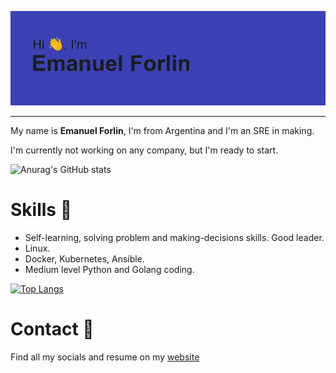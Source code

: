 [![MasterHead](https://github.com/emaaForlin/emaaForlin/blob/main/header.png)](https://github.com/emaaForlin/emaaForlin)

---

My name is **Emanuel Forlin**, I'm from Argentina and I'm an SRE in making.

I'm currently not working on any company, but I'm ready to start.

![Anurag's GitHub stats](https://github-readme-stats.vercel.app/api?username=emaaForlin&show_icons=true&theme=blueberry&layout=compact)


# Skills 🏹

* Self-learning, solving problem and making-decisions skills. Good leader.
* Linux.
* Docker, Kubernetes, Ansible.
* Medium level Python and Golang coding.

[![Top Langs](https://github-readme-stats.vercel.app/api/top-langs/?username=emaaForlin&layout=compact&theme=blueberry)](https://github.com/anuraghazra/github-readme-stats)

# Contact 🤙

Find all my socials and resume on my [website](bit.ly/emaaForlin) 

